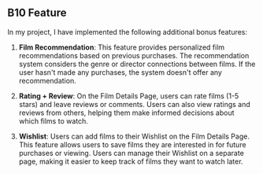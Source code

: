 ## B10 Feature

In my project, I have implemented the following additional bonus features:

1. **Film Recommendation**: This feature provides personalized film recommendations based on previous purchases. The recommendation system considers the genre or director connections between films. If the user hasn't made any purchases, the system doesn't offer any recommendation.

2. **Rating + Review**: On the Film Details Page, users can rate films (1-5 stars) and leave reviews or comments. Users can also view ratings and reviews from others, helping them make informed decisions about which films to watch.

3. **Wishlist**: Users can add films to their Wishlist on the Film Details Page. This feature allows users to save films they are interested in for future purchases or viewing. Users can manage their Wishlist on a separate page, making it easier to keep track of films they want to watch later.
